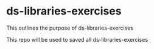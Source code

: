 # ds-libraries-exercises

This outlines the purpose of ds-libraries-exercises

This repo will be used to saved all ds-libraries-exercises 